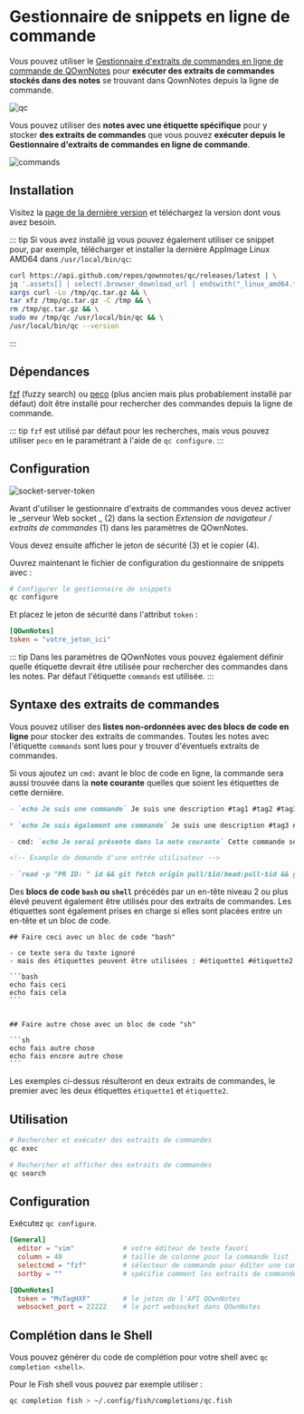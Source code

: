 # Gestionnaire de snippets en ligne de commande

Vous pouvez utiliser le [Gestionnaire d'extraits de commandes en ligne de commande de QOwnNotes](https://github.com/qownnotes/qc) pour **exécuter des extraits de commandes stockés dans des notes** se trouvant dans QownNotes depuis la ligne de commande.

![qc](/img/qc.png)

Vous pouvez utiliser des **notes avec une étiquette spécifique** pour y stocker **des extraits de commandes** que vous pouvez **exécuter depuis le Gestionnaire d'extraits de commandes en ligne de commande**.

![commands](/img/commands.png)

## Installation

Visitez la [page de la dernière version](https://github.com/qownnotes/qc/releases/latest) et téléchargez la version dont vous avez besoin.

::: tip
Si vous avez installé [jq](https://stedolan.github.io/jq) vous pouvez également utiliser ce snippet pour, par exemple, télécharger et installer la dernière AppImage Linux AMD64 dans `/usr/local/bin/qc`:

```bash
curl https://api.github.com/repos/qownnotes/qc/releases/latest | \
jq '.assets[] | select(.browser_download_url | endswith("_linux_amd64.tar.gz")) | .browser_download_url' | \
xargs curl -Lo /tmp/qc.tar.gz && \
tar xfz /tmp/qc.tar.gz -C /tmp && \
rm /tmp/qc.tar.gz && \
sudo mv /tmp/qc /usr/local/bin/qc && \
/usr/local/bin/qc --version
```

:::

## Dépendances

[fzf](https://github.com/junegunn/fzf) (fuzzy search) ou [peco](https://github.com/peco/peco) (plus ancien mais plus probablement installé par défaut) doit être installé pour rechercher des commandes depuis la ligne de commande.

::: tip
`fzf` est utilisé par défaut pour les recherches, mais vous pouvez utiliser `peco` en le paramétrant à l'aide de `qc configure`.
:::

## Configuration

![socket-server-token](/img/socket-server-token.png)

Avant d'utiliser le gestionnaire d'extraits de commandes vous devez activer le _serveur Web socket _ (2) dans la section _Extension de navigateur / extraits de commandes_ (1) dans les paramètres de QOwnNotes.

Vous devez ensuite afficher le jeton de sécurité (3) et le copier (4).

Ouvrez maintenant le fichier de configuration du gestionnaire de snippets avec :

```bash
# Configurer le gestionnaire de snippets
qc configure
```

Et placez le jeton de sécurité dans l'attribut `token` :

```toml
[QOwnNotes]
token = "votre_jeton_ici"
```

::: tip
Dans les paramètres de QOwnNotes vous pouvez également définir quelle étiquette devrait être utilisée pour rechercher des commandes dans les notes. Par défaut l'étiquette `commands` est utilisée.
:::

## Syntaxe des extraits de commandes

Vous pouvez utiliser des **listes non-ordonnées avec des blocs de code en ligne** pour stocker des extraits de commandes. Toutes les notes avec l'étiquette `commands` sont lues pour y trouver d'éventuels extraits de commandes.

Si vous ajoutez un `cmd:` avant le bloc de code en ligne, la commande sera aussi trouvée dans la **note courante** quelles que soient les étiquettes de cette dernière.

```markdown
- `echo Je suis une commande` Je suis une description #tag1 #tag2 #tag3

* `echo Je suis également une commande` Je suis une description #tag3 #tag4 #tag5

- cmd: `echo Je serai présente dans la note courante` Cette commande se retrouvera dans la note courante quelles que soient ses étiquettesT

<!-- Example de demande d'une entrée utilisateur -->

- `read -p "PR ID: " id && git fetch origin pull/$id/head:pull-$id && git checkout pull-$id` Récupérer l'ID de la pull request et la valider
```

Des **blocs de code `bash` ou `shell`** précédés par un en-tête niveau 2 ou plus élevé peuvent également être utilisés pour des extraits de commandes. Les étiquettes sont également prises en charge si elles sont placées entre un en-tête et un bloc de code.

    ## Faire ceci avec un bloc de code "bash"

    - ce texte sera du texte ignoré
    - mais des étiquettes peuvent être utilisées : #étiquette1 #étiquette2

    ```bash
    echo fais ceci
    echo fais cela
    ```


    ## Faire autre chose avec un bloc de code "sh"

    ```sh
    echo fais autre chose
    echo fais encore autre chose
    ```

Les exemples ci-dessus résulteront en deux extraits de commandes, le premier avec les deux étiquettes `étiquette1` et `étiquette2`.

## Utilisation

```bash
# Rechercher et exécuter des extraits de commandes
qc exec
```

```bash
# Rechercher et afficher des extraits de commandes
qc search
```

## Configuration

Exécutez `qc configure`.

```toml
[General]
  editor = "vim"            # votre éditeur de texte favori
  column = 40               # taille de colonne pour la commande list
  selectcmd = "fzf"         # sélecteur de commande pour éditer une commande (fzf ou peco)
  sortby = ""               # spécifie comment les extraits de commandes sont triés (recency (par défaut), -recency, description, -description, command, -command, output, -output)

[QOwnNotes]
  token = "MvTagHXF"        # le jeton de l'API QOwnNotes
  websocket_port = 22222    # le port websocket dans QOwnNotes
```

## Complétion dans le Shell

Vous pouvez générer du code de complétion pour votre shell avec `qc completion <shell>`.

Pour le Fish shell vous pouvez par exemple utiliser :

```bash
qc completion fish > ~/.config/fish/completions/qc.fish
```
